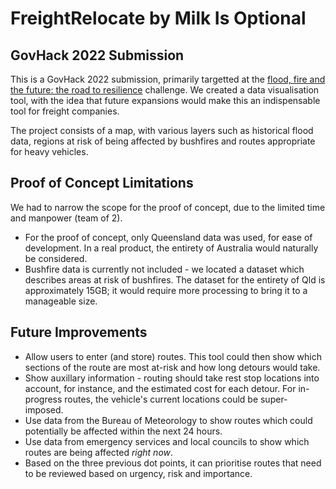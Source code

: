 # FreightRelocate by Milk Is Optional
## GovHack 2022 Submission
This is a GovHack 2022 submission, primarily targetted at the [flood, fire and the future: the road to resilience](https://2022.hackerspace.govhack.org/challenges/flood_fire_and_the_future_the_road_to_resilience) challenge. We created a data visualisation tool, with the idea that future expansions would make this an indispensable tool for freight companies. 

The project consists of a map, with various layers such as historical flood data, regions at risk of being affected by bushfires and routes appropriate for heavy vehicles. 

## Proof of Concept Limitations
We had to narrow the scope for the proof of concept, due to the limited time and manpower (team of 2).
- For the proof of concept, only Queensland data was used, for ease of development. In a real product, the entirety of Australia would naturally be considered.
- Bushfire data is currently not included - we located a dataset which describes areas at risk of bushfires. The dataset for the entirety of Qld is approximately 15GB; it would require more processing to bring it to a manageable size.

## Future Improvements
- Allow users to enter (and store) routes. This tool could then show which sections of the route are most at-risk and how long detours would take. 
- Show auxillary information - routing should take rest stop locations into account, for instance, and the estimated cost for each detour. For in-progress routes, the vehicle's current locations could be super-imposed.
- Use data from the Bureau of Meteorology to show routes which could potentially be affected within the next 24 hours.
- Use data from emergency services and local councils to show which routes are being affected *right now*. 
- Based on the three previous dot points, it can prioritise routes that need to be reviewed based on urgency, risk and importance.
